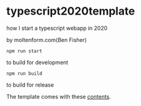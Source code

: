 # typescript2020template

how I start a typescript webapp in 2020

by moltenform.com(Ben Fisher)

`npm run start`

to build for development

`npm run build`

to build for release

The template comes with these [contents](./src/contents.md).



